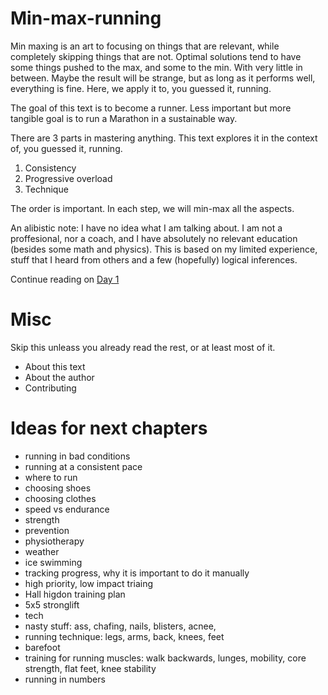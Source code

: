 # Min-max-running

Min maxing is an art to focusing on things that are relevant, while completely skipping things that are not. Optimal solutions tend to have some things pushed to the max, and some to the min. With very little in between. Maybe the result will be strange, but as long as it performs well, everything is fine. 
Here, we apply it to, you guessed it, running. 

The goal of this text is to become a runner. Less important but more tangible goal is to run a Marathon in a sustainable way.

There are 3 parts in mastering anything. This text explores it in the context of, you guessed it, running.

1) Consistency
2) Progressive overload
3) Technique

The order is important. In each step, we will min-max all the aspects.

An alibistic note: I have no idea what I am talking about. I am not a proffesional, nor a coach, and I have absolutely no relevant education (besides some math and physics). 
This is based on my limited experience, stuff that I heard from others and a few (hopefully) logical inferences.

Continue reading on [Day 1](/vlejd/min-max-running/wiki/Day-1)


# Misc

Skip this unleass you already read the rest, or at least most of it.
- About this text
- About the author
- Contributing

# Ideas for next chapters
- running in bad conditions
- running at a consistent pace
- where to run
- choosing shoes
- choosing clothes
- speed vs endurance
- strength
- prevention
- physiotherapy
- weather
- ice swimming
- tracking progress, why it is important to do it manually
- high priority, low impact triaing
- Hall higdon training plan
- 5x5 stronglift
- tech
- nasty stuff: ass, chafing, nails, blisters, acnee,
- running technique: legs, arms, back, knees, feet
- barefoot
- training for running muscles: walk backwards, lunges, mobility, core strength, flat feet, knee stability
- running in numbers

